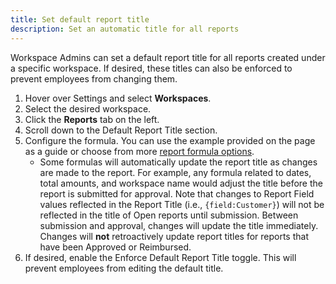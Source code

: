 ```yaml
---
title: Set default report title
description: Set an automatic title for all reports
---
```

<div id="expensify-classic" markdown="1">

Workspace Admins can set a default report title for all reports created under a specific workspace. If desired, these titles can also be enforced to prevent employees from changing them.

1. Hover over Settings and select **Workspaces**.
2. Select the desired workspace.
3. Click the **Reports** tab on the left.
4. Scroll down to the Default Report Title section. 
5. Configure the formula. You can use the example provided on the page as a guide or choose from more [report formula options](https://help.expensify.com/articles/expensify-classic/spending-insights/Custom-Templates).
   - Some formulas will automatically update the report title as changes are made to the report. For example, any formula related to dates, total amounts, and workspace name would adjust the title before the report is submitted for approval. Note that changes to Report Field values reflected in the Report Title (i.e., `{field:Customer}`) will not be reflected in the title of Open reports until submission. Between submission and approval, changes will update the title immediately. Changes will **not** retroactively update report titles for reports that have been Approved or Reimbursed.
6. If desired, enable the Enforce Default Report Title toggle. This will prevent employees from editing the default title.  

</div>
